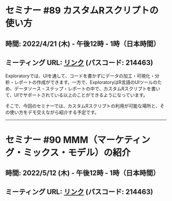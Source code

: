 # セミナー #89 カスタムRスクリプトの使い方

## 時間: 2022/4/21 (木) - 午後12時 - 1時（日本時間）

## ミーティング URL: [リンク](https://us02web.zoom.us/j/331585134?pwd=VGVyeXBRWjFMT2hESFdhSU45Z2d0dz09) (パスコード: 214463)

Exploratoryでは、UIを通して、コードを書かずにデータの加工・可視化・分析・レポートの作成ができます。一方で、ExploratoryはR言語のUIツールのため、データソース・ステップ・レポートの中で、カスタムRスクリプトを書いて、UIでサポートされている以上のことができるようになっています。

そこで、今回のセミナーでは、カスタムRスクリプトの利用が可能な場所と、その使い方をデモ交えながら紹介する予定です。

----

# セミナー #90 MMM（マーケティング・ミックス・モデル）の紹介

## 時間: 2022/5/12 (木) - 午後12時 - 1時（日本時間）

## ミーティング URL: [リンク](https://us02web.zoom.us/j/331585134?pwd=VGVyeXBRWjFMT2hESFdhSU45Z2d0dz09) (パスコード: 214463)
